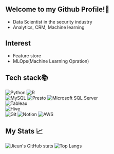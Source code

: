 ## Welcome to my Github Profile!👋
* Data Scientist in the security industry
* Analytics, CRM, Machine learning

## Interest
* Feature store
* MLOps(Machine Learning Opration)

<h2> Tech stack📚 </h2>

![Python](https://img.shields.io/badge/Python-3776AB.svg?&style=for-the-badge&logo=Python&logoColor=white)
![R](https://img.shields.io/badge/R-276DC3.svg?&style=for-the-badge&logo=R&logoColor=white)
<br>
![MySQL](https://img.shields.io/badge/MySQL-4479A1?style=for-the-badge&logo=MySQL&logoColor=white)
![Presto](https://img.shields.io/badge/Presto-5890FF?style=for-the-badge&logo=Presto&logoColor=white)
![Microsoft SQL Server](https://img.shields.io/badge/MicrosoftSQLServer-CC2927?style=for-the-badge&logo=MicrosoftSQLServer&logoColor=white)
<br>
![Tableau](http://img.shields.io/badge/-Tableau-E97627?style=for-the-badge&logo=Tableau&logoColor=black)
<br>
![Hive](http://img.shields.io/badge/-Hive-FDEE21?style=for-the-badge&logo=ApacheHive&logoColor=black)
<br>
![Git](http://img.shields.io/badge/-Git-F05032?style=for-the-badge&logo=git&logoColor=ffffff)
![Notion](http://img.shields.io/badge/-Notion-000000?style=for-the-badge&logo=Notion&logoColor=white)
![AWS](https://img.shields.io/badge/AWS-232F3E?style=for-the-badge&logo=AWS&logoColor=white)

<h2> My Stats 📈 </h2>
  
![Jieun's GitHub stats](https://github-readme-stats.vercel.app/api?username=Jieun-Cheon&show_icons=true&theme=default)
![Top Langs](https://github-readme-stats.vercel.app/api/top-langs/?username=Jieun-Cheon&langs_count=5)

